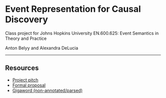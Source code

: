 # Event Representation for Causal Discovery
Class project for Johns Hopkins University EN.600.625: Event Semantics in Theory and Practice

Anton Belyy and Alexandra DeLucia

---

## Resources

* [Project pitch](https://docs.google.com/presentation/d/1XTD959E-yOY7JGGeNWxJT_Wyk2BqKlH1VqVMmWLnY34/edit?usp=sharing)
* [Formal proposal](https://www.overleaf.com/read/dhntvgzgfctc)
* [Gigaword (non-annotated/parsed)](https://catalog.ldc.upenn.edu/LDC2003T05)